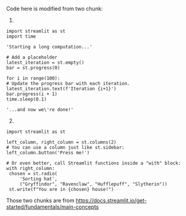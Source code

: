 Code here is modified from two chunk:


1.

   ```
import streamlit as st
import time

'Starting a long computation...'

# Add a placeholder
latest_iteration = st.empty()
bar = st.progress(0)

for i in range(100):
  # Update the progress bar with each iteration.
  latest_iteration.text(f'Iteration {i+1}')
  bar.progress(i + 1)
  time.sleep(0.1)

'...and now we\'re done!'
   ```

2. 

   ```
   import streamlit as st

left_column, right_column = st.columns(2)
# You can use a column just like st.sidebar:
left_column.button('Press me!')

# Or even better, call Streamlit functions inside a "with" block:
with right_column:
    chosen = st.radio(
        'Sorting hat',
        ("Gryffindor", "Ravenclaw", "Hufflepuff", "Slytherin"))
    st.write(f"You are in {chosen} house!")
   ```
Those two chunks are from https://docs.streamlit.io/get-started/fundamentals/main-concepts
